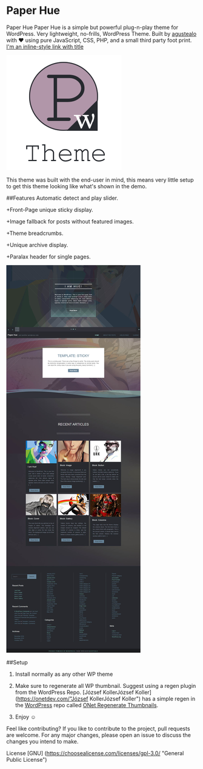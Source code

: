 # Paper Hue
Paper Hue
Paper Hue is a simple but powerful plug-n-play theme for WordPress. Very lightweight, no-frills, WordPress Theme. Built by [agustealo](https://www.agustealo.com/ "Agustealo, digital development and design") with ❤️ using pure JavaScript, CSS, PHP, and a small third party foot print.
[I'm an inline-style link with title](https://www.google.com "Google's Homepage")

![alt text](https://raw.githubusercontent.com/agustealo/paper-project-assets/master/images/WordPress/Paper%20Hue/Paper-WP-Theme-Logo.png?raw=true "Paper Hue Logo")

This theme was built with the end-user in mind, this means very little setup to get this theme looking like what's shown in the demo.

##Features
Automatic detect and play slider.

+Front-Page unique sticky display.

+Image fallback for posts without featured images.

+Theme breadcrumbs.

+Unique archive display.

+Paralax header for single pages.

![alt text](https://raw.githubusercontent.com/agustealo/paper-project-assets/master/images/WordPress/Paper%20Hue/WP-ThemeScreenshot-sm.jpg?raw=true "Paper Hue theme screenshot")

##Setup
1. Install normally as any other WP theme

2. Make sure to regenerate all WP thumbnail. Suggest using a regen plugin from the WordPress Repo. [József KollerJózsef Koller](https://onetdev.com/"József KollerJózsef Koller") has a simple regen in the [WordPress](https://wordpress.org/ "WordPress") repo called [ONet Regenerate Thumbnails](https://wordpress.org/plugins/onet-regenerate-thumbnails/ "ONet Regenerate Thumbnails").

3. Enjoy ☺️

Feel like contributing?
If you like to contribute to the project, pull requests are welcome. For any major changes, please open an issue to discuss the changes you intend to make.

License
[GNU] (https://choosealicense.com/licenses/gpl-3.0/ "General Public License")
